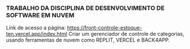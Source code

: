 ### TRABALHO DA DISCIPLINA DE DESENVOLVIMENTO DE SOFTWARE EM NUVEM
Link de acesso a página: https://front-controle-estoque-ten.vercel.app/index.html
Criar um gerenciador de controle de categorias, usando ferramentas de nuvem como
REPLIT, VERCEL e BACK4APP.
